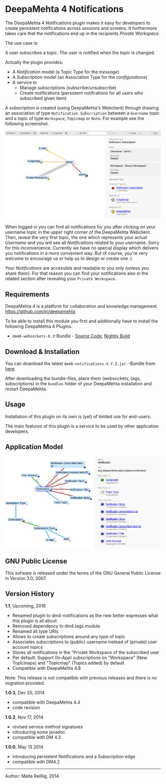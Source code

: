 
# DeepaMehta 4 Notifications

The DeepaMehta 4 Notifications plugin makes it easy for developers to create persistent notifications across sessions and screens. It furthermore takes care that the notifications end up in the recipients _Private Workspace_.

The use case is:

A user subscribes a topic.
The user is notified when the topic is changed.  

Actually the plugin provides:
*   A *Notification* model (a Topic Type for the _message_)
*   A *Subscription* model (an Association Type for the _configurations_)
*   A service to
    *    Manage subscriptions (subscribe/unsubscribe)
    *    Create notifications (persistent notifcations for all users who subscribed given item)

A subscription is created (using DeepaMehta's Webclient) through drawing an association of type `Notification Subscription` between a `Username` topic and a topic of type `Workspace`, `Topicmap` or `Note`. For example see the following screenshot.

![Notification Subscription Example: "admin" subscribed to three items](https://github.com/mukil/dm4-notifications/raw/master/docs/screen_a_notification_subscription_edge_860.png)

When logged in you can find all notifications for you after clicking on your username topic in the upper right corner of the DeepaMehta Webclient. Then, reveal the very first topic, the one which represents your actual _Username_ and you will see all _Notifications_ related to your username. Sorry for this inconvenience. Currently we have no special display which delivers you notifications in a more convenient way. But of course, you're very welcome to encourage us or help us to design or create one :)

Your _Notifications_ are accessible and readable to you only (unless you share them). For that reason you can find your notifications also in the related section after  revealing your `Private Workspace`.

## Requirements

DeepaMehta 4 is a platform for collaboration and knowledge management.
https://github.com/jri/deepamehta

To be able to install this module you first and additionally have to install the following DeepaMehta 4 Plugins.

* `dm48-websockets-0.3`-Bundle - [Source Code](https://github.com/jri/dm4-websockets), [Nightly Build](http://download.deepamehta.de/nightly/)

## Download & Installation

You can download the latest `dm48-notifications-X.Y.Z.jar-`-Bundle from [here](http://download.deepamehta.de/nightly/).

After downloading the bundle-files, place them (websockets, tags, subscriptions) in the `bundles` folder of your DeepaMehta installation and restart DeepaMehta.

## Usage 

Installation of this plugin on its own is (yet) of limited use for end-users.

The main features of this plugin is a service to be used by other application developers.

## Application Model

![Screenshot of Notification Model in DM, Selected TopicType Notification](/notification_model_doc.png)

## GNU Public License

This sofware is released under the terms of the GNU General Public License in Version 3.0, 2007.

## Version History

**1.1**, Upcoming, 2016

* Renamed plugin to dm4-notifications as the new better expresses what this plugin is all about
* Removed dependency to dm4.tags module
* Renamed all type URIs
* Allows to create subscriptions around any type of topic
* Associates subscriptions to (public) username instead of (private) user account topics
* Stores all notifications in the "Private Workspace of the subscribed user
* Per default: Support (In-App) subscriptions on "Workspace" (New Topicmaps) and "Topicmap" (Topics added) by default
* Compatible with DeepaMehta 4.8

Note: This release is not compatible with previous releases and there is no migration provided.

**1.0.3**, Dec 25, 2014

- compatible with DeepaMehta 4.4
- code revision

**1.0.2**, Nov 17, 2014
- revised service method signatures
- introducing some javadoc
- compatible with DM 4.3

**1.0.0**, May 13 2014
- Introducing persistent Notifications and a Subscription edge
- compatible with DM4.2

--------------------------
Author: Malte Reißig, 2014


